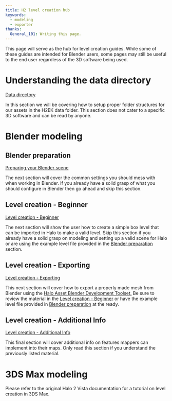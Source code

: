 ```yaml
---
title: H2 level creation hub
keywords:
  - modeling
  - exporter
thanks:
  General_101: Writing this page.
---
```

This page will serve as the hub for level creation guides. While some of these guides are intended for Blender users, some pages may still be useful to the end user regardless of the 3D software being used.

# Understanding the data directory
[Data directory](~file-directories)

In this section we will be covering how to setup proper folder structures for our assets in the H2EK data folder. This section does not cater to a specific 3D software and can be read by anyone.

# Blender modeling
## Blender preparation
[Preparing your Blender scene](~blender-prep)

The next section will cover the common settings you should mess with when working in Blender. If you already have a solid grasp of what you should configure in Blender then go ahead and skip this section.

## Level creation - Beginner
[Level creation - Beginner](~blender-level-creation-beginner)

The next section will show the user how to create a simple box level that can be imported in Halo to make a valid level. Skip this section if you already have a solid grasp on modeling and setting up a valid scene for Halo or are using the example level file provided in the [Blender preparation](~blender-prep) section.

## Level creation - Exporting
[Level creation - Exporting](~exporting)

This next section will cover how to export a properly made mesh from Blender using the [Halo Asset Blender Development Toolset.](~halo-asset-blender-development-toolset) Be sure to review the material in the [Level creation - Beginner](~blender-level-creation-beginner) or have the example level file provided in [Blender preparation](~blender-prep) at the ready.

## Level creation - Additional Info
[Level creation - Additional Info](~blender-level-creation-additional-info)

This final section will cover additional info on features mappers can implement into their maps. Only read this section if you understand the previously listed material.

# 3DS Max modeling
Please refer to the original Halo 2 Vista documentation for a tutorial on level creation in 3DS Max.
